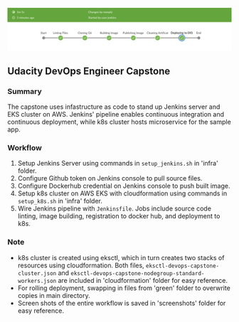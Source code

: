 ![jenkins](https://github.com/michlin0825/devops-capstone/blob/master/capstone_top.jpg)


## Udacity DevOps Engineer Capstone

### Summary
The capstone uses infastructure as code to stand up Jenkins server and EKS cluster on AWS. Jenkins' pipeline enables continuous integration and continuous deployment, while k8s cluster hosts microservice for the sample app. 


### Workflow
1. Setup Jenkins Server using commands in `setup_jenkins.sh` in 'infra' folder.
2. Configure Github token on Jenkins console to pull source files.
3. Configure Dockerhub credential on Jenkins console to push built image.  
4. Setup k8s cluster on AWS EKS with cloudformation using commands in `setup_k8s.sh` in 'infra' folder.
5. Wire Jenkins pipeline with `Jenkinsfile`. Jobs include source code linting, image building, registration to docker hub, and deployment to k8s. 


### Note 
* k8s cluster is created using eksctl, which in turn creates two stacks of resources using cloudformation. Both files, `eksctl-devops-capstone-cluster.json` and `eksctl-devops-capstone-nodegroup-standard-workers.json` are included in 'cloudformation' folder for easy reference.
* For rolling deployment, swapping in files from 'green' folder to overwrite copies in main directory. 
* Screen shots of the entire workflow is saved in 'screenshots' folder for easy reference.   
